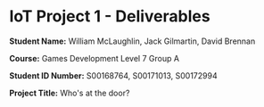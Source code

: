 # IoT Project 1 - Deliverables

**Student Name:** William McLaughlin, Jack Gilmartin, David Brennan

**Course:** Games Development Level 7 Group A

**Student ID Number:** S00168764, S00171013, S00172994

**Project Title:** Who's at the door?

